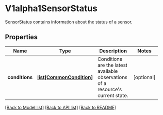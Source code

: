 # V1alpha1SensorStatus

SensorStatus contains information about the status of a sensor.
## Properties
Name | Type | Description | Notes
------------ | ------------- | ------------- | -------------
**conditions** | [**list[CommonCondition]**](CommonCondition.md) | Conditions are the latest available observations of a resource&#39;s current state. | [optional] 

[[Back to Model list]](../README.md#documentation-for-models) [[Back to API list]](../README.md#documentation-for-api-endpoints) [[Back to README]](../README.md)


